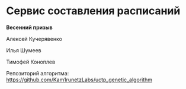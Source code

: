 # Сервис составления расписаний
**Весенний призыв**

Алексей Кучерявенко

Илья Шумеев

Тимофей Коноплев

Репозиторий алгоритма: https://github.com/Kam1runetzLabs/uctp_genetic_algorithm
